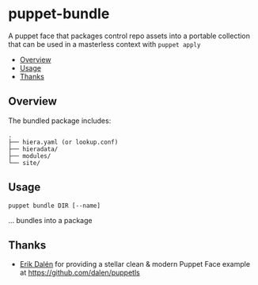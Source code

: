 # puppet-bundle

A puppet face that packages control repo assets into a portable collection that can be used in a masterless context with `puppet apply`

* [Overview](#overview)
* [Usage](#usage)
* [Thanks](#thanks)

## Overview

The bundled package includes:
```
.
├── hiera.yaml (or lookup.conf)
├── hieradata/
├── modules/
└── site/
```

## Usage

    puppet bundle DIR [--name]

... bundles into a package

## Thanks
- [Erik Dalén](https://github.com/dalen) for providing a stellar clean & modern Puppet Face example at https://github.com/dalen/puppetls
